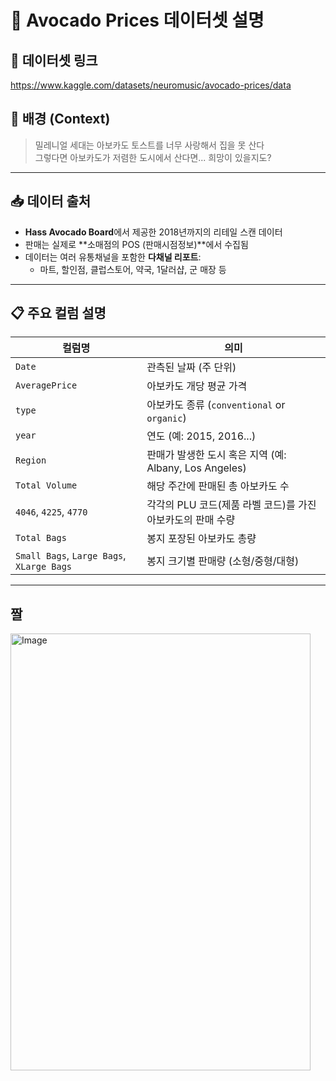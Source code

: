 # 🥑 Avocado Prices 데이터셋 설명

## 🔗 데이터셋 링크
https://www.kaggle.com/datasets/neuromusic/avocado-prices/data

## 📌 배경 (Context)

> 밀레니얼 세대는 아보카도 토스트를 너무 사랑해서 집을 못 산다  
> 그렇다면 아보카도가 저렴한 도시에서 산다면... 희망이 있을지도?

---

## 📥 데이터 출처
- **Hass Avocado Board**에서 제공한 2018년까지의 리테일 스캔 데이터
- 판매는 실제로 **소매점의 POS (판매시점정보)**에서 수집됨
- 데이터는 여러 유통채널을 포함한 **다채널 리포트**:
  - 마트, 할인점, 클럽스토어, 약국, 1달러샵, 군 매장 등

---

## 📋 주요 컬럼 설명

| 컬럼명 | 의미 |
|--------|------|
| `Date` | 관측된 날짜 (주 단위) |
| `AveragePrice` | 아보카도 개당 평균 가격 |
| `type` | 아보카도 종류 (`conventional` or `organic`) |
| `year` | 연도 (예: 2015, 2016...) |
| `Region` | 판매가 발생한 도시 혹은 지역 (예: Albany, Los Angeles) |
| `Total Volume` | 해당 주간에 판매된 총 아보카도 수 |
| `4046`, `4225`, `4770` | 각각의 PLU 코드(제품 라벨 코드)를 가진 아보카도의 판매 수량 |
| `Total Bags` | 봉지 포장된 아보카도 총량 |
| `Small Bags`, `Large Bags`, `XLarge Bags` | 봉지 크기별 판매량 (소형/중형/대형) |

---

## 짤

<img width="480" height="699" alt="Image" src="https://github.com/user-attachments/assets/313a515b-b73c-4d7f-bcff-3227a096bfd2" />